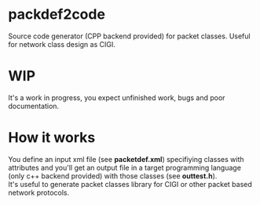 # packdef2code
Source code generator (CPP backend provided) for packet classes. Useful for network class design as CIGI.

# WIP
It's a work in progress, you expect unfinished work, bugs and poor documentation.

# How it works
You define an input xml file (see <b>packetdef.xml</b>) specifiying classes with attributes and you'll get an output file in a target programming language (only c++ backend provided) with those classes (see <b>outtest.h</b>).<br/>
It's useful to generate packet classes library for CIGI or other packet based network protocols.



